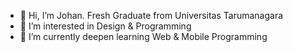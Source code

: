 - 👋 Hi, I’m Johan. Fresh Graduate from Universitas Tarumanagara
- 👀 I’m interested in Design & Programming
- 🌱 I’m currently deepen learning Web & Mobile Programming

<!---
johanhar88/johanhar88 is a ✨ special ✨ repository because its `README.md` (this file) appears on your GitHub profile.
You can click the Preview link to take a look at your changes.
--->
